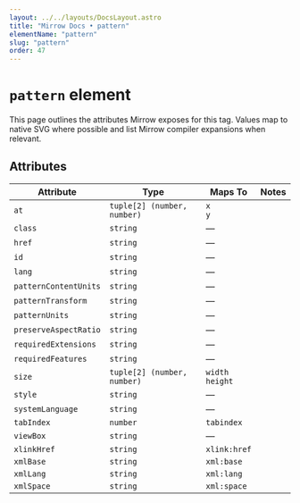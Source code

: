 ```yaml
---
layout: ../../layouts/DocsLayout.astro
title: "Mirrow Docs • pattern"
elementName: "pattern"
slug: "pattern"
order: 47
---
```


# `pattern` element

This page outlines the attributes Mirrow exposes for this tag.
Values map to native SVG where possible and list Mirrow compiler expansions when relevant.

## Attributes

| Attribute | Type | Maps To | Notes |
| --- | --- | --- | --- |
| `at` | `tuple[2] (number, number)` | `x`<br />`y` |  |
| `class` | `string` | &mdash; |  |
| `href` | `string` | &mdash; |  |
| `id` | `string` | &mdash; |  |
| `lang` | `string` | &mdash; |  |
| `patternContentUnits` | `string` | &mdash; |  |
| `patternTransform` | `string` | &mdash; |  |
| `patternUnits` | `string` | &mdash; |  |
| `preserveAspectRatio` | `string` | &mdash; |  |
| `requiredExtensions` | `string` | &mdash; |  |
| `requiredFeatures` | `string` | &mdash; |  |
| `size` | `tuple[2] (number, number)` | `width`<br />`height` |  |
| `style` | `string` | &mdash; |  |
| `systemLanguage` | `string` | &mdash; |  |
| `tabIndex` | `number` | `tabindex` |  |
| `viewBox` | `string` | &mdash; |  |
| `xlinkHref` | `string` | `xlink:href` |  |
| `xmlBase` | `string` | `xml:base` |  |
| `xmlLang` | `string` | `xml:lang` |  |
| `xmlSpace` | `string` | `xml:space` |  |

